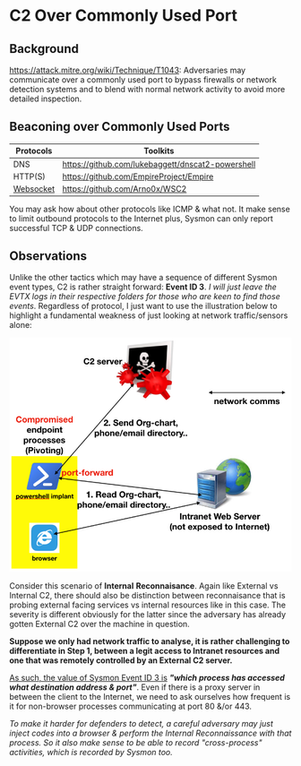 # C2 Over Commonly Used Port

## Background

https://attack.mitre.org/wiki/Technique/T1043: Adversaries may communicate over a commonly used port to bypass firewalls or network detection systems and to blend with normal network activity to avoid more detailed inspection.

## Beaconing over Commonly Used Ports

| Protocols                                            | Toolkits                                          |
| ---------------------------------------------------- | ------------------------------------------------- |
| DNS                                                  | https://github.com/lukebaggett/dnscat2-powershell |
| HTTP(S)                                              | https://github.com/EmpireProject/Empire           |
| [Websocket](https://en.wikipedia.org/wiki/WebSocket) | https://github.com/Arno0x/WSC2                    |

You may ask how about other protocols like ICMP & what not. It make sense to limit outbound protocols to the Internet plus, Sysmon can only report successful TCP & UDP connections.

## Observations

Unlike the other tactics which may have a sequence of different Sysmon event types, C2 is rather straight forward: **Event ID 3**. *I will just leave the EVTX logs in their respective folders for those who are keen to find those events*. Regardless of protocol, I just want to use the illustration below to highlight a fundamental weakness of just looking at network traffic/sensors alone:

![](img/internalreconn.png)

Consider this scenario of **Internal** **Reconnaisance**. Again like External vs Internal C2, there should also be distinction between reconnaisance that is probing external facing services vs internal resources like in this case. The severity is different obviously for the latter since the adversary has already gotten External C2 over the machine in question.

**Suppose we only had network traffic to analyse, it is rather challenging to differentiate in Step 1, between a legit access to Intranet resources and one that was remotely controlled by an External C2 server.**

<u>As such, the value of Sysmon Event ID 3 is</u> ***"which process has accessed what destination address & port"***. Even if there is a proxy server in between the client to the Internet, we need to ask ourselves how frequent is it for non-browser processes communicating at port 80 &/or 443.

*To make it harder for defenders to detect, a careful adversary may just inject codes into a browser & perform the Internal Reconnaissance with that process. So it also make sense to be able to record "cross-process" activities, which is recorded by Sysmon too.*

